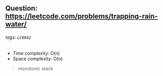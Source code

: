 ## Question: https://leetcode.com/problems/trapping-rain-water/
###### tags: `LC0042`

* Time complexity: O(n)
* Space complexity: O(n)

> monotonic stack
